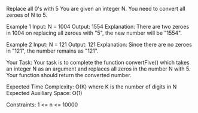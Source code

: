 Replace all 0's with 5
You are given an integer N. You need to convert all zeroes of N to 5.

Example 1
Input: N = 1004
Output: 1554
Explanation: There are two zeroes in 1004 on replacing all zeroes with "5", the new number will be "1554". 

Example 2
Input: N = 121
Output: 121
Explanation: Since there are no zeroes in "121", the number remains as "121".

Your Task:
Your task is to complete the function convertFive() which takes an integer N as an argument and replaces all zeros in the number N with 5. Your function should return the converted number.

Expected Time Complexity: O(K) where K is the number of digits in N
Expected Auxiliary Space: O(1)

Constraints:
1 <= n <= 10000